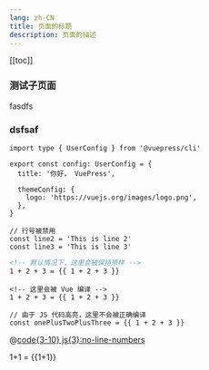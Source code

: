 ```yaml
---
lang: zh-CN
title: 页面的标题
description: 页面的描述
---
```

[[toc]]
### 测试子页面
fasdfs
### dsfsaf

```ts{1,6-8}
import type { UserConfig } from '@vuepress/cli'

export const config: UserConfig = {
  title: '你好， VuePress',

  themeConfig: {
    logo: 'https://vuejs.org/images/logo.png',
  },
}
```

```ts:no-line-numbers
// 行号被禁用
const line2 = 'This is line 2'
const line3 = 'This is line 3'
```

```md
<!-- 默认情况下，这里会被保持原样 -->
1 + 2 + 3 = {{ 1 + 2 + 3 }}
```

```md:no-v-pre
<!-- 这里会被 Vue 编译 -->
1 + 2 + 3 = {{ 1 + 2 + 3 }}
```

```js:no-v-pre
// 由于 JS 代码高亮，这里不会被正确编译
const onePlusTwoPlusThree = {{ 1 + 2 + 3 }}
```

@[code{3-10} js{3}:no-line-numbers](./foo.js)

1+1 = {{1+1}}
